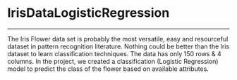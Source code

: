 # IrisDataLogisticRegression

--------------------------------------

The Iris Flower data set is probably the most versatile, easy and resourceful dataset in pattern recognition literature. Nothing could be better than the Iris dataset to learn classification techniques. The data has only 150 rows & 4 columns.
In the project, we created a classification (Logistic Regression) model to predict the class of the flower based on available attributes.
